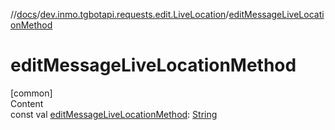 //[docs](../../index.md)/[dev.inmo.tgbotapi.requests.edit.LiveLocation](index.md)/[editMessageLiveLocationMethod](edit-message-live-location-method.md)



# editMessageLiveLocationMethod  
[common]  
Content  
const val [editMessageLiveLocationMethod](edit-message-live-location-method.md): [String](https://kotlinlang.org/api/latest/jvm/stdlib/kotlin/-string/index.html)  



